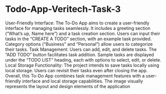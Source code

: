 # Todo-App-Veritech-Task-3

User-Friendly Interface:
The To-Do App aims to create a user-friendly interface for managing tasks seamlessly.
It includes a greeting section (“What’s up, Name here”) and a task creation section.
Users can input their tasks in the “CREATE A TODO” section, with an example task provided.
Category options (“Business” and “Personal”) allow users to categorize their tasks.
Task Management:
Users can add, edit, and delete tasks.
The “ADD TODO” button facilitates task addition.
Sample tasks are displayed under the “TODO LIST” heading, each with options to select, edit, or delete.
Local Storage Functionality:
The project intends to save tasks locally using local storage.
Users can revisit their tasks even after closing the app.
Overall, this To-Do App combines task management features with a user-friendly interface and local storage capabilities. The image visually represents the layout and design elements of the application
